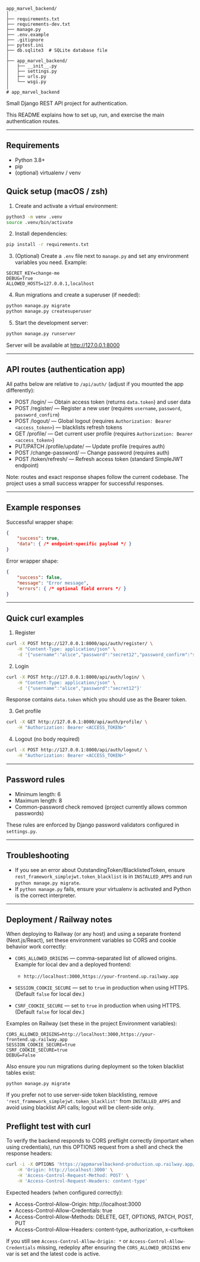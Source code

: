 
```
app_marvel_backend/
│
├── requirements.txt
├── requirements-dev.txt
├── manage.py
├── .env.example
├── .gitignore
├── pytest.ini
├── db.sqlite3  # SQLite database file
│
├── app_marvel_backend/
│   ├── __init__.py
│   ├── settings.py
│   ├── urls.py
│   └── wsgi.py
│
# app_marvel_backend
```

Small Django REST API project for authentication.

This README explains how to set up, run, and exercise the main authentication routes.

---

## Requirements

- Python 3.8+
- pip
- (optional) virtualenv / venv

## Quick setup (macOS / zsh)

1. Create and activate a virtual environment:

```bash
python3 -m venv .venv
source .venv/bin/activate
```

2. Install dependencies:

```bash
pip install -r requirements.txt
```

3. (Optional) Create a `.env` file next to `manage.py` and set any environment variables you need. Example:

```env
SECRET_KEY=change-me
DEBUG=True
ALLOWED_HOSTS=127.0.0.1,localhost
```

4. Run migrations and create a superuser (if needed):

```bash
python manage.py migrate
python manage.py createsuperuser
```

5. Start the development server:

```bash
python manage.py runserver
```

Server will be available at http://127.0.0.1:8000

---

## API routes (authentication app)

All paths below are relative to `/api/auth/` (adjust if you mounted the app differently):

- POST /login/ — Obtain access token (returns `data.token`) and user data
- POST /register/ — Register a new user (requires `username`, `password`, `password_confirm`)
- POST /logout/ — Global logout (requires `Authorization: Bearer <access_token>`) — blacklists refresh tokens
- GET  /profile/ — Get current user profile (requires `Authorization: Bearer <access_token>`)
- PUT/PATCH /profile/update/ — Update profile (requires auth)
- POST /change-password/ — Change password (requires auth)
- POST /token/refresh/ — Refresh access token (standard SimpleJWT endpoint)

Note: routes and exact response shapes follow the current codebase. The project uses a small success wrapper for successful responses.

---

## Example responses

Successful wrapper shape:

```json
{
    "success": true,
    "data": { /* endpoint-specific payload */ }
}
```

Error wrapper shape:

```json
{
    "success": false,
    "message": "Error message",
    "errors": { /* optional field errors */ }
}
```

---

## Quick curl examples

1) Register

```bash
curl -X POST http://127.0.0.1:8000/api/auth/register/ \
    -H "Content-Type: application/json" \
    -d '{"username":"alice","password":"secret12","password_confirm":"secret12"}'
```

2) Login

```bash
curl -X POST http://127.0.0.1:8000/api/auth/login/ \
    -H "Content-Type: application/json" \
    -d '{"username":"alice","password":"secret12"}'
```

Response contains `data.token` which you should use as the Bearer token.

3) Get profile

```bash
curl -X GET http://127.0.0.1:8000/api/auth/profile/ \
    -H "Authorization: Bearer <ACCESS_TOKEN>"
```

4) Logout (no body required)

```bash
curl -X POST http://127.0.0.1:8000/api/auth/logout/ \
    -H "Authorization: Bearer <ACCESS_TOKEN>"
```

---

## Password rules

- Minimum length: 6
- Maximum length: 8
- Common-password check removed (project currently allows common passwords)

These rules are enforced by Django password validators configured in `settings.py`.

---

## Troubleshooting

- If you see an error about OutstandingToken/BlacklistedToken, ensure `rest_framework_simplejwt.token_blacklist` is in `INSTALLED_APPS` and run `python manage.py migrate`.
- If `python manage.py` fails, ensure your virtualenv is activated and Python is the correct interpreter.

---

## Deployment / Railway notes

When deploying to Railway (or any host) and using a separate frontend (Next.js/React), set these environment variables so CORS and cookie behavior work correctly:

- `CORS_ALLOWED_ORIGINS` — comma-separated list of allowed origins. Example for local dev and a deployed frontend:
    - `http://localhost:3000,https://your-frontend.up.railway.app`

- `SESSION_COOKIE_SECURE` — set to `true` in production when using HTTPS. (Default `false` for local dev.)
- `CSRF_COOKIE_SECURE` — set to `true` in production when using HTTPS. (Default `false` for local dev.)

Examples on Railway (set these in the project Environment variables):

```
CORS_ALLOWED_ORIGINS=http://localhost:3000,https://your-frontend.up.railway.app
SESSION_COOKIE_SECURE=true
CSRF_COOKIE_SECURE=true
DEBUG=False
```

Also ensure you run migrations during deployment so the token blacklist tables exist:

```
python manage.py migrate
```

If you prefer not to use server-side token blacklisting, remove `'rest_framework_simplejwt.token_blacklist'` from `INSTALLED_APPS` and avoid using blacklist API calls; logout will be client-side only.

## Preflight test with curl

To verify the backend responds to CORS preflight correctly (important when using credentials), run this OPTIONS request from a shell and check the response headers:

```bash
curl -i -X OPTIONS 'https://appmarvelbackend-production.up.railway.app/auth/login/' \
    -H 'Origin: http://localhost:3000' \
    -H 'Access-Control-Request-Method: POST' \
    -H 'Access-Control-Request-Headers: content-type'
```

Expected headers (when configured correctly):

- Access-Control-Allow-Origin: http://localhost:3000
- Access-Control-Allow-Credentials: true
- Access-Control-Allow-Methods: DELETE, GET, OPTIONS, PATCH, POST, PUT
- Access-Control-Allow-Headers: content-type, authorization, x-csrftoken

If you still see `Access-Control-Allow-Origin: *` or `Access-Control-Allow-Credentials` missing, redeploy after ensuring the `CORS_ALLOWED_ORIGINS` env var is set and the latest code is active.